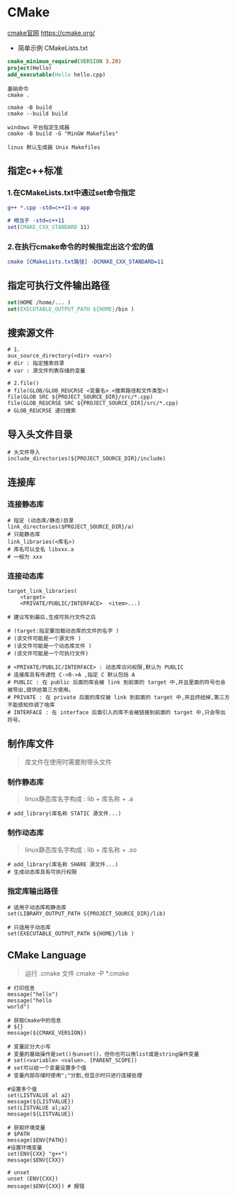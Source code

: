 # CMake

[cmake官网](https://cmake.org/)  https://cmake.org/

- 简单示例 CMakeLists.txt

``` cmake 
cmake_minimum_required(VERSION 3.20)
project(Hello)
add_executable(Hello hello.cpp)
```

``` 
基础命令
cmake . 

cmake -B build
cmake --build build

windows 平台指定生成器
cmake -B build -G "MinGW Makefiles"

linux 默认生成器 Unix Makefiles

```

## 指定c++标准

### 1.在CMakeLists.txt中通过set命令指定

``` cmake
g++ *.cpp -std=c++11-o app

# 相当于 -std=c++11 
set(CMAKE_CXX_STANDARD 11)


```

### 2.在执行cmake命令的时候指定出这个宏的值

``` cmake 
cmake [CMakeLists.txt路径] -DCMAKE_CXX_STANDARD=11 

```

## 指定可执行文件输出路径

``` cmake 
set(HOME /home/... )
set(EXECUTABLE_OUTPUT_PATH ${HOME}/bin )

```

## 搜索源文件

```
# 1.
aux_source_directory(<dir> <var>)
# dir : 指定搜索目录
# var : 源文件列表存储的变量

# 2.file() 
# file(GLOB/GLOB_REUCRSE <变量名> <搜索路径和文件类型>)
file(GLOB SRC ${PROJECT_SOURCE_DIR}/src/*.cpp)
file(GLOB_REUCRSE SRC ${PROJECT_SOURCE_DIR]/src/*.cpp)
# GLOB_REUCRSE 递归搜索

```

## 导入头文件目录

``` 
# 头文件导入
include_directories(${PROJECT_SOURCE_DIR}/include)

```

## 连接库

### 连接静态库

```
# 指定 (动态库/静态)目录
link_directories($PROJECT_SOURCE_DIR}/a) 
# 只能静态库
link_libraries(<库名>)
# 库名可以全名 libxxx.a
# 一般为 xxx
```

### 连接动态库

```
target_link_libraries(
    <target> 
    <PRIVATE/PUBLIC/INTERFACE>  <item>...)

# 建议写到最后,生成可执行文件之后

# (target:指定要加载动态库的文件的名字 )
# (该文件可能是一个源文件 )
# (该文件可能是一个动态库文件 )
# (该文件可能是一个可执行文件)

# <PRIVATE/PUBLIC/INTERFACE> : 动态库访问权限,默认为 PUBLIC 
# 连接库具有传递性 C->B->A ,指定 C 默认包括 A
# PUBLIC : 在 public 后面的库会被 link 到前面的 target 中,并且里面的符号也会被导出,提供给第三方使用。
# PRIVATE : 在 private 后面的库仅被 link 到前面的 target 中,并且终结掉,第三方不能感知你调了啥库 
# INTERFACE : 在 interface 后面引入的库不会被链接到前面的 target 中,只会导出符号。

```

## 制作库文件

> 库文件在使用时需要附带头文件

### 制作静态库

> linux静态库名字构成 : lib + 库名称 + .a

```
# add_library(库名称 STATIC 源文件...)
```

### 制作动态库

> linux静态库名字构成 : lib + 库名称 + .so

```
# add_library(库名称 SHARE 源文件...)
# 生成动态库具有可执行权限
```

### 指定库输出路径

```
# 适用于动态库和静态库
set(LIBRARY_OUTPUT_PATH S{PROJECT_SOURCE_DIR}/lib)

# 只适用于动态库
set(EXECUTABLE_OUTPUT_PATH ${HOME}/lib )

```

## CMake Language

> 运行 .cmake 文件 cmake -P *.cmake

``` 
# 打印信息
message("hello")
message("hello
world")

# 获取Cmake中的信息
# ${}
message(${CMAKE_VERSION})

# 变量区分大小写
# 变量的基础操作是set()与unset()，但你也可以用list或是string操作变量
# set(<variable> <value>. [PARENT_SCOPE])
# set可以给一个变量设置多个值 
# 变量内部存储时使用";"分割,但显示时只进行连接处理

#设置多个值 
set(LISTVALUE al a2) 
message(${LISTVALUE}) 
set(LISTVALUE al;a2) 
message(${LISTVALUE})

# 获取环境变量
# $PATH
message($ENV{PATH})
#设置环境变量
set(ENV{CXX} "g++") 
message($ENV{CXX})

# unset 
unset (ENV{CXX}) 
message($ENV{CXX}) # 报错


```




